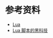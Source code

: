 


# 参考资料

- [Lua](https://www.lua.org/home.html)
- [Lua 脚本的黑科技](https://mp.weixin.qq.com/s/u8do7hVdgXciVKNlyceYyg)